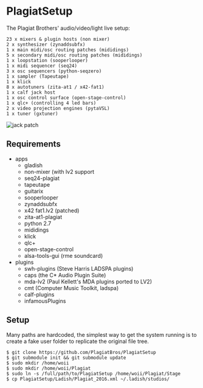 # PlagiatSetup

The Plagiat Brothers' audio/video/light live setup:

```
23 x mixers & plugin hosts (non mixer)
2 x synthesizer (zynaddsubfx)
1 x main midi/osc routing patches (mididings)
5 x secondary midi/osc routing patches (mididings)
1 x loopstation (sooperlooper)
1 x midi sequencer (seq24)
3 x osc sequencers (python-seqzero)
1 x sampler (Tapeutape)
1 x klick
8 x autotuners (zita-at1 / x42-fat1)
1 x calf jack host
1 x osc control surface (open-stage-control)
1 x qlc+ (controlling 4 led bars)
2 x video projection engines (pytaVSL)
1 x tuner (gxtuner)
```

![jack patch](https://user-images.githubusercontent.com/5261671/52136607-b3f21b80-2648-11e9-9cd9-c8dd62a4f180.png)

## Requirements

- apps
    - gladish
    - non-mixer (with lv2 support
    - seq24-plagiat
    - tapeutape
    - guitarix
    - sooperlooper
    - zynaddsubfx
    - x42 fat1.lv2 (patched)
    - zita-at1-plagiat
    - python 2.7
    - mididings
    - klick
    - qlc+
    - open-stage-control
    - alsa-tools-gui (rme soundcard)
- plugins
    - swh-plugins (Steve Harris LADSPA plugins)
    - caps (the C* Audio Plugin Suite)
    - mda-lv2 (Paul Kellett's MDA plugins ported to LV2)
    - cmt (Computer Music Toolkit, ladspa)
    - calf-plugins
    - infamousPlugins



## Setup

Many paths are hardcoded, the simplest way to get the system running is to create a fake user folder to replicate the original file tree.

```
$ git clone https://github.com/PlagiatBros/PlagiatSetup
$ git submodule init && git submodule update
$ sudo mkdir /home/woii
$ sudo mkdir /home/woii/Plagiat
$ sudo ln -s /full/path/to/PlagiatSetup /home/woii/Plagiat/Stage
$ cp PlagiatSetup/Ladish/Plagiat_2016.xml ~/.ladish/studios/
```

